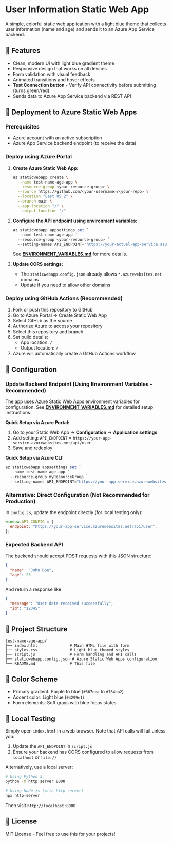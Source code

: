# User Information Static Web App

A simple, colorful static web application with a light blue theme that collects user information (name and age) and sends it to an Azure App Service backend.

## 🎨 Features

- Clean, modern UI with light blue gradient theme
- Responsive design that works on all devices
- Form validation with visual feedback
- Animated transitions and hover effects
- **Test Connection button** - Verify API connectivity before submitting (turns green/red)
- Sends data to Azure App Service backend via REST API

## 🚀 Deployment to Azure Static Web Apps

### Prerequisites

- Azure account with an active subscription
- Azure App Service backend endpoint (to receive the data)

### Deploy using Azure Portal

1. **Create Azure Static Web App:**

   ```bash
   az staticwebapp create \
     --name test-name-age-app \
     --resource-group <your-resource-group> \
     --source https://github.com/<your-username>/<your-repo> \
     --location "East US 2" \
     --branch main \
     --app-location "/" \
     --output-location "/"
   ```

2. **Configure the API endpoint using environment variables:**

   ```powershell
   az staticwebapp appsettings set `
     --name test-name-age-app `
     --resource-group <your-resource-group> `
     --setting-names API_ENDPOINT="https://your-actual-app-service.azurewebsites.net/api/user"
   ```

   See **[ENVIRONMENT_VARIABLES.md](ENVIRONMENT_VARIABLES.md)** for more details.

3. **Update CORS settings:**
   - The `staticwebapp.config.json` already allows `*.azurewebsites.net` domains
   - Update if you need to allow other domains

### Deploy using GitHub Actions (Recommended)

1. Fork or push this repository to GitHub
2. Go to Azure Portal → Create Static Web App
3. Select GitHub as the source
4. Authorize Azure to access your repository
5. Select this repository and branch
6. Set build details:
   - App location: `/`
   - Output location: `/`
7. Azure will automatically create a GitHub Actions workflow

## 🔧 Configuration

### Update Backend Endpoint (Using Environment Variables - Recommended)

The app uses Azure Static Web Apps environment variables for configuration. See **[ENVIRONMENT_VARIABLES.md](ENVIRONMENT_VARIABLES.md)** for detailed setup instructions.

**Quick Setup via Azure Portal:**

1. Go to your Static Web App → **Configuration** → **Application settings**
2. Add setting: `API_ENDPOINT` = `https://your-app-service.azurewebsites.net/api/user`
3. Save and redeploy

**Quick Setup via Azure CLI:**

```powershell
az staticwebapp appsettings set `
  --name test-name-age-app `
  --resource-group myResourceGroup `
  --setting-names API_ENDPOINT="https://your-app-service.azurewebsites.net/api/user"
```

### Alternative: Direct Configuration (Not Recommended for Production)

In `config.js`, update the endpoint directly (for local testing only):

```javascript
window.API_CONFIG = {
  endpoint: "https://your-app-service.azurewebsites.net/api/user",
};
```

### Expected Backend API

The backend should accept POST requests with this JSON structure:

```json
{
  "name": "John Doe",
  "age": 25
}
```

And return a response like:

```json
{
  "message": "User data received successfully",
  "id": "12345"
}
```

## 📁 Project Structure

```
test-name-age-app/
├── index.html              # Main HTML file with form
├── styles.css              # Light blue themed styles
├── script.js               # Form handling and API calls
├── staticwebapp.config.json # Azure Static Web Apps configuration
└── README.md               # This file
```

## 🎨 Color Scheme

- Primary gradient: Purple to blue (`#667eea` to `#764ba2`)
- Accent color: Light blue (`#4299e1`)
- Form elements: Soft grays with blue focus states

## 🧪 Local Testing

Simply open `index.html` in a web browser. Note that API calls will fail unless you:

1. Update the `API_ENDPOINT` in `script.js`
2. Ensure your backend has CORS configured to allow requests from `localhost` or `file://`

Alternatively, use a local server:

```bash
# Using Python 3
python -m http.server 8000

# Using Node.js (with http-server)
npx http-server
```

Then visit `http://localhost:8000`

## 📝 License

MIT License - Feel free to use this for your projects!
